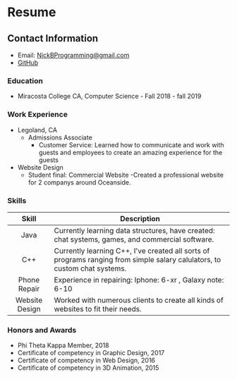 # Resume

## Contact Information
- Email: [NickBProgramming@gmail.com](NickBProgramming@gmail.com)
- [GitHub](https://github.com/NickBProgramming)

### Education
+ Miracosta College CA, Computer Science - Fall 2018 - fall 2019

### Work Experience
+ Legoland, CA
  - Admissions Associate
    * Customer Service: Learned how to communicate and work with guests and employees to create an amazing experience for the guests
+ Website Design
  - Student final: Commercial Website
    -Created a professional website for 2 companys around Oceanside.
    
### Skills
 Skill | Description 
:---:|---
 Java   | Currently learning data structures, have created: chat systems, games, and commercial software.
 C++    | Currently learning C++, I've created all sorts of programs ranging from simple salary calulators, to custom chat systems. 
 Phone Repair | Experience in repairing: Iphone: 6-xr , Galaxy note: 6-10 
 Website Design | Worked with numerous clients to create all kinds of websites to fit their needs. 

### Honors and Awards
- Phi Theta Kappa Member, 2018
- Certificate of competency in Graphic Design, 2017
- Certificate of competency in Web Design, 2016
- Certificate of competency in 3D Animation, 2015
